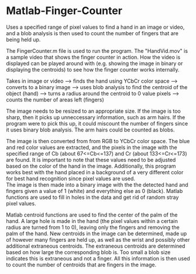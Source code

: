 # Matlab-Finger-Counter
Uses a specified range of pixel values to find a hand in an image or video, and a blob analysis is then used to count the number of fingers that are being held up.  

The FingerCounter.m file is used to run the program.  The "HandVid.mov" is a sample video that shows the finger counter in action. 
How the video is displayed can be played around with (e.g. showing the image in binary or displaying the centroids) to see how the finger counter works internally.  

Takes in image or video 
--> finds the hand using YCbCr color space 
--> converts to a binary image 
--> uses blob analysis to find the centroid of the object (hand) 
--> turns a radius around the centroid to 0 value pixels 
--> counts the number of areas left (fingers)

The image needs to be resized to an appropriate size. If the image is too sharp, then it picks up unneccessary information, such as arm hairs.
If the program were to pick this up, it could miscount the number of fingers since it uses binary blob analysis.  The arm hairs could be counted as blobs. 

The image is then converted from from RGB to YCbCr color space. 
The blue and red color values are extracted, and the pixels in the image with the specified range of Cb (about 67<=Cb<=137) and Cr (about 133<=Cr<=173) are found.
It is important to note that these values need to be adjusted based on the color of the hand in the image.  Additionally, this program works best
with the hand placed in a background of a very different color for best hand recognition since pixel values are used.  
The image is then made into a binary image with the the detected hand and fingers given a value of 1 (white) and everything else as 0 (black).
Matlab functions are used to fill in holes in the data and get rid of random stray pixel values.

Matlab centroid functions are used to find the center of the palm of the hand.
A large hole is made in the hand (the pixel values within a certain radius are turned from 1 to 0), leaving only the fingers and removing the palm of the hand.
New centroids in the image can be determined, made up of however many fingers are held up, as well as the wrist and possibly other additional extraneous centroids.
The extraneous centroids are determined based on how large the corresponding blob is. Too small a blob size indicates this is extraneous and not a finger.
All this information is then used to count the number of centroids that are fingers in the image.  
